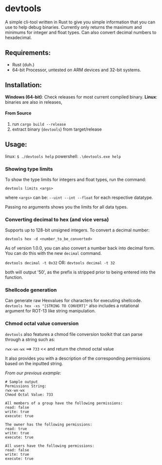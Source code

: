 # devtools
A simple cli-tool written in Rust to give you simple information that you can use to help debug binaries. Currently only returns the maximum and minimums for integer and float types. Can also convert decimal numbers to hexadecimal.

## Requirements:
- Rust (duh.)
- 64-bit Processor, untested on ARM devices and 32-bit systems.

## Installation:
**Windows (64-bit)**: Check releases for most current compiled binary.
**Linux**: binaries are also in releases,

#### From Source
1. run `cargo build --release`
2. extract binary (`devtools`) from target/release

## Usage:
linux: `$ ./devtools help`
powershell: `.\devtools.exe help`

### Showing type limits
To show the type limits for integers and float types, run the command:

`devtools limits <args>`

where `<args>` can be: `--uint --int --float` for each respective datatype.

Passing no arguments shows you the limits for all data types.


### Converting decimal to hex (and vice versa)
Supports up to 128-bit unsigned integers. To convert a decimal number:

`devtools hex -d <number_to_be_converted>`

As of version 1.0.0, you can also convert a number back into decimal form. You can do this with the new `decimal` command.

`devtools decimal -t 0x32` OR: `devtools decimal -t 32`

both will output '50', as the prefix is stripped prior to being entered into the function.

### Shellcode generation
Can generate raw Hexvalues for characters for executing shellcode.
`devtools hex -xs "[STRING TO CONVERT]"`
also includes a rotational argument for ROT-13 like string manipulation.

### Chmod octal value conversion

`devtools` also features a chmod file conversion toolkit that can parse through a string such as:

`rwx-wx-wx` ==> `733` << and return the chmod octal value


It also provides you with a description of the corresponding permissions based on the inputted string.

*From our previous example:*
```
# Sample output
Permissions String:
rwx-wx-wx
Chmod Octal Value: 733

All members of a group have the following permissions:
read: false
write: true
execute: true

The owner has the following permissions:
read: true
write: true
execute: true

All users have the following permissions:
read: false
write: true
execute: true
```
